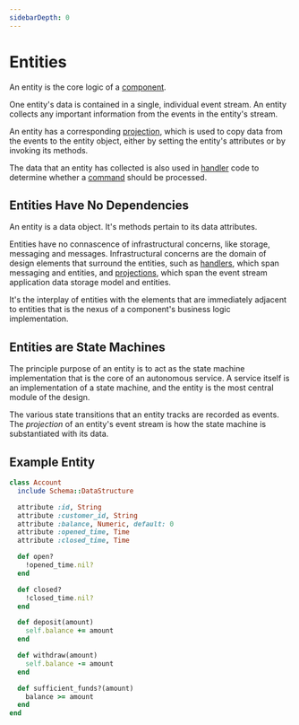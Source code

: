 ```yaml
---
sidebarDepth: 0
---
```


# Entities

An entity is the core logic of a [component](/glossary.md#component).

One entity's data is contained in a single, individual event stream. An entity collects any important information from the events in the entity's stream.

An entity has a corresponding [projection](./projections.md), which is used to copy data from the events to the entity object, either by setting the entity's attributes or by invoking its methods.

The data that an entity has collected is also used in [handler](./handlers.md) code to determine whether a [command](/glossary.md#command) should be processed.

## Entities Have No Dependencies

An entity is a data object. It's methods pertain to its data attributes.

Entities have no connascence of infrastructural concerns, like storage, messaging and messages. Infrastructural concerns are the domain of design elements that surround the entities, such as [handlers](./handlers.md), which span messaging and entities, and [projections](./projections.md), which span the event stream application data storage model and entities.

It's the interplay of entities with the elements that are immediately adjacent to entities that is the nexus of a component's business logic implementation.

## Entities are State Machines

The principle purpose of an entity is to act as the state machine implementation that is the core of an autonomous service. A service itself is an implementation of a state machine, and the entity is the most central module of the design.

The various state transitions that an entity tracks are recorded as events. The _projection_ of an entity's event stream is how the state machine is substantiated with its data.

## Example Entity

``` ruby
class Account
  include Schema::DataStructure

  attribute :id, String
  attribute :customer_id, String
  attribute :balance, Numeric, default: 0
  attribute :opened_time, Time
  attribute :closed_time, Time

  def open?
    !opened_time.nil?
  end

  def closed?
    !closed_time.nil?
  end

  def deposit(amount)
    self.balance += amount
  end

  def withdraw(amount)
    self.balance -= amount
  end

  def sufficient_funds?(amount)
    balance >= amount
  end
end
```
